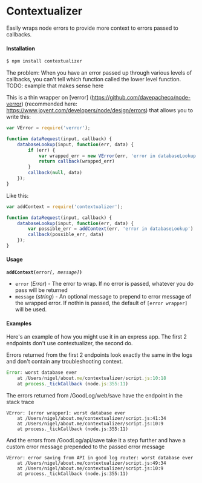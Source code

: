# Contextualizer
Easily wraps node errors to provide more context to errors passed to callbacks.

#### Installation

```bash
$ npm install contextualizer
```

The problem:
When you have an error passed up through various levels of callbacks, you can't tell which function called the lower level function. TODO: example that makes sense here

This is a thin wrapper on [verror] (https://github.com/davepacheco/node-verror) (recommended here: https://www.joyent.com/developers/node/design/errors) that allows you to write this:
```javascript
var VError = require('verror');

function dataRequest(input, callback) {
    databaseLookup(input, function(err, data) {
        if (err) {
            var wrapped_err = new VError(err, 'error in databaseLookup')
            return callback(wrapped_err)
        }
        callback(null, data)
    });
}
```
Like this:
```javascript
var addContext = require('contextualizer');

function dataRequest(input, callback) {
    databaseLookup(input, function(err, data) {
        var possible_err = addContext(err, 'error in databaseLookup')
        callback(possible_err, data)
    });
}
```

#### Usage

**`addContext(`**`error`*`[, message]`***`)`**

* `error` (*Error*) - The error to wrap. If no error is passed, whatever
  you do pass will be returned
* `message` (*string*) - An optional message to prepend to error message of the
  wrapped error. If nothin is passed, the default of `[error wrapper]` will be
  used.

#### Examples

Here's an example of how you might use it in an express app.
The first 2 endpoints don't use contextualizer, the second do.

Errors returned from the first 2 endpoints look exactly the same in the logs and
don't contain any troubleshooting context.
```javascript
Error: worst database ever
    at /Users/nigel/about.me/contextualizer/script.js:10:18
    at process._tickCallback (node.js:355:11)
```
The errors returned from /GoodLog/web/save have the endpoint in the stack trace
```
VError: [error wrapper]: worst database ever
    at /Users/nigel/about.me/contextualizer/script.js:41:34
    at /Users/nigel/about.me/contextualizer/script.js:10:9
    at process._tickCallback (node.js:355:11)
```
And the errors from /GoodLog/api/save take it a step further and have a custom
error message prepended to the passed error message
```
VError: error saving from API in good log router: worst database ever
    at /Users/nigel/about.me/contextualizer/script.js:49:34
    at /Users/nigel/about.me/contextualizer/script.js:10:9
    at process._tickCallback (node.js:355:11)
```
